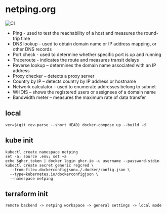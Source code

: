 # netping.org

![CI](https://github.com/malferov/netping/workflows/CI/badge.svg)

- Ping - used to test the reachability of a host and measures the round-trip time
- DNS lookup - used to obtain domain name or IP address mapping, or other DNS records
- Port check - used to determine whether specific port is up and running
- Traceroute - indicates the route and measures transit delays
- Reverse lookup – determines the domain name associated with an IP address
- Proxy checker – detects a proxy server
- Country by IP – detects country by IP address or hostname
- Network calculator – used to enumerate addresses belong to subnet
- WHOIS – shows the registered users or assignees of a domain name
- Bandwidth meter – measures the maximum rate of data transfer

## local
```
ver=$(git rev-parse --short HEAD) docker-compose up --build -d
```
## kube init
```
kubectl create namespace netping
set -a; source .env; set +a
echo $ghcr_token | docker login ghcr.io -u username --password-stdin
kubectl create secret generic regcred \
  --from-file=.dockerconfigjson=./.docker/config.json \
  --type=kubernetes.io/dockerconfigjson \
  --namespace netping
```
## terraform init
```
remote backend -> netping workspace -> general settings -> local mode
```

